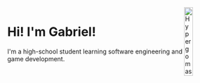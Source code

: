 <img src="assets/Logo 512.png" width="20%" align="right" alt="Hypergomas logo">

# Hi! I'm Gabriel!

I'm a high-school student learning software engineering and game development.
